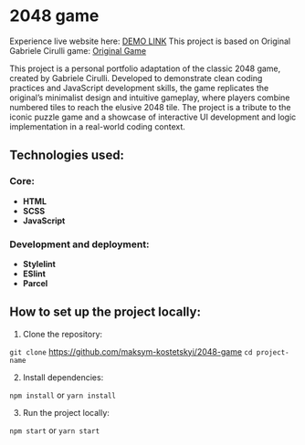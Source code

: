 # 2048 game

Experience live website here: [DEMO LINK](https://maksym-kostetskyi.github.io/2048-game/)
This project is based on Original Gabriele Cirulli game: [Original Game](https://play2048.co/)

This project is a personal portfolio adaptation of the classic 2048 game, created by Gabriele Cirulli. Developed to demonstrate clean coding practices and JavaScript development skills, the game replicates the original’s minimalist design and intuitive gameplay, where players combine numbered tiles to reach the elusive 2048 tile. The project is a tribute to the iconic puzzle game and a showcase of interactive UI development and logic implementation in a real-world coding context.

## Technologies used:

### Core:

* **HTML**
* **SCSS**
* **JavaScript**

### Development and deployment:

* **Stylelint**
* **ESlint**
* **Parcel**

## How to set up the project locally:

1. Clone the repository:

`git clone` https://github.com/maksym-kostetskyi/2048-game
`cd project-name`

2. Install dependencies:

`npm install`
or
`yarn install`

3. Run the project locally:

`npm start`
or
`yarn start`
